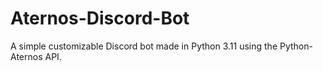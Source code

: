 # Aternos-Discord-Bot
A simple customizable Discord bot made in Python 3.11 using the Python-Aternos API.
